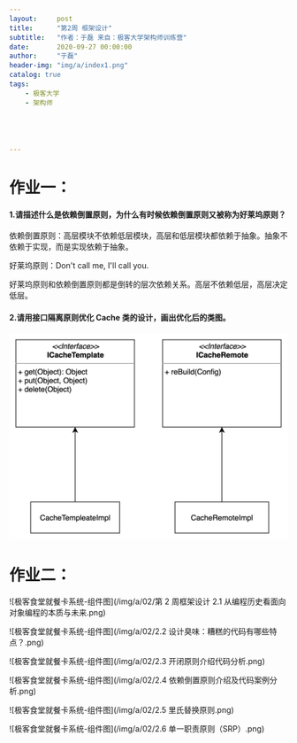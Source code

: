 ```yaml
---
layout:     post
title:      "第2周 框架设计"
subtitle:   "作者：于磊 来自：极客大学架构师训练营"
date:       2020-09-27 00:00:00
author:     "于磊"
header-img: "img/a/index1.png"
catalog: true
tags:
    - 极客大学
    - 架构师




---
```




# 作业一：

#### 1.请描述什么是依赖倒置原则，为什么有时候依赖倒置原则又被称为好莱坞原则？

依赖倒置原则：高层模块不依赖低层模块，高层和低层模块都依赖于抽象。抽象不依赖于实现，而是实现依赖于抽象。

好莱坞原则：Don't call me, I'll call you. 

好莱坞原则和依赖倒置原则都是倒转的层次依赖关系。高层不依赖低层，高层决定低层。



#### 2.请用接口隔离原则优化 Cache 类的设计，画出优化后的类图。

![极客食堂就餐卡系统-组件图](/img/a/02/cache.png)





# 作业二：

![极客食堂就餐卡系统-组件图](/img/a/02/第 2 周框架设计 2.1 从编程历史看面向对象编程的本质与未来.png)

![极客食堂就餐卡系统-组件图](/img/a/02/2.2 设计臭味：糟糕的代码有哪些特点？.png)

![极客食堂就餐卡系统-组件图](/img/a/02/2.3 开闭原则介绍代码分析.png)

![极客食堂就餐卡系统-组件图](/img/a/02/2.4 依赖倒置原则介绍及代码案例分析.png)

![极客食堂就餐卡系统-组件图](/img/a/02/2.5 里氏替换原则.png)

![极客食堂就餐卡系统-组件图](/img/a/02/2.6 单一职责原则（SRP）.png)